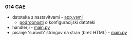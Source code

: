 ### 014 GAE
* datoteka z nastavitvami - [app.yaml](/src/014_GAE/basic-gae/app.yaml)
    * [podrobnosti](https://cloud.google.com/appengine/docs/standard/python/config/appref) o konfiguracijski datoteki
* handlerji - [main.py](/src/014_GAE/basic-gae/main.py)
* pisanje 'surovih' stringov na stran (brez HTML) - [main.py](/src/014_GAE/basic-gae/main.py)